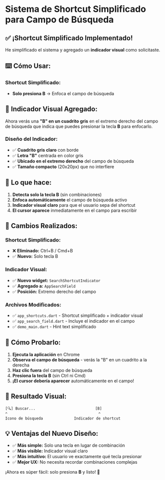 # Sistema de Shortcut Simplificado para Campo de Búsqueda

## ✅ ¡Shortcut Simplificado Implementado!

He simplificado el sistema y agregado un **indicador visual** como solicitaste.

## ⌨️ **Cómo Usar:**

### Shortcut Simplificado:
- **Solo presiona B** → Enfoca el campo de búsqueda

## 🎨 **Indicador Visual Agregado:**

Ahora verás una **"B" en un cuadrito gris** en el extremo derecho del campo de búsqueda que indica que puedes presionar la tecla **B** para enfocarlo.

### Diseño del Indicador:
- ✅ **Cuadrito gris claro** con borde
- ✅ **Letra "B"** centrada en color gris
- ✅ **Ubicado en el extremo derecho** del campo de búsqueda
- ✅ **Tamaño compacto** (20x20px) que no interfiere

## 🎯 **Lo que hace:**

1. **Detecta solo la tecla B** (sin combinaciones)
2. **Enfoca automáticamente** el campo de búsqueda activo
3. **Indicador visual claro** para que el usuario sepa del shortcut
4. **El cursor aparece** inmediatamente en el campo para escribir

## 🔧 **Cambios Realizados:**

### Shortcut Simplificado:
- ❌ **Eliminado:** Ctrl+B / Cmd+B
- ✅ **Nuevo:** Solo tecla B

### Indicador Visual:
- ✅ **Nuevo widget:** `SearchShortcutIndicator`
- ✅ **Agregado a:** `AppSearchField`
- ✅ **Posición:** Extremo derecho del campo

### Archivos Modificados:
- ✅ `app_shortcuts.dart` - Shortcut simplificado + indicador visual
- ✅ `app_search_field.dart` - Incluye el indicador en el campo
- ✅ `demo_main.dart` - Hint text simplificado

## 🚀 **Cómo Probarlo:**

1. **Ejecuta la aplicación** en Chrome
2. **Observa el campo de búsqueda** - verás la "B" en un cuadrito a la derecha
3. **Haz clic fuera** del campo de búsqueda
4. **Presiona la tecla B** (sin Ctrl ni Cmd)
5. **¡El cursor debería aparecer** automáticamente en el campo!

## 🎨 **Resultado Visual:**

```
[🔍] Buscar...                           [B]
^                                         ^
Icono de búsqueda              Indicador de shortcut
```

## 💡 **Ventajas del Nuevo Diseño:**

- ✅ **Más simple:** Solo una tecla en lugar de combinación
- ✅ **Más visible:** Indicador visual claro
- ✅ **Más intuitivo:** El usuario ve exactamente qué tecla presionar
- ✅ **Mejor UX:** No necesita recordar combinaciones complejas

¡Ahora es súper fácil: solo presiona **B** y listo! 🎉
